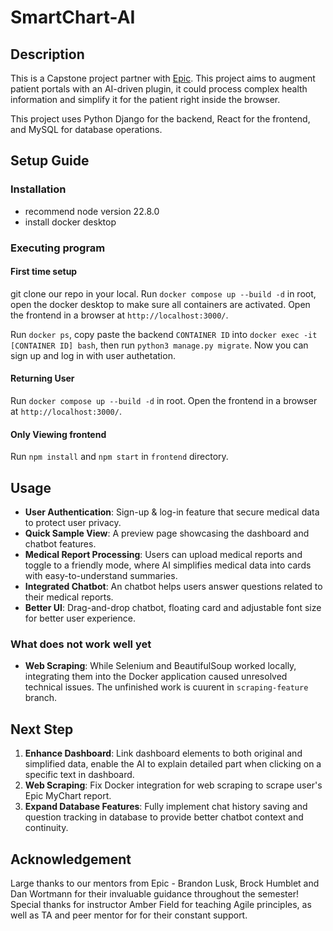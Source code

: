 # SmartChart-AI

## Description

This is a Capstone project partner with [Epic](https://www.epic.com/). This project aims to augment patient portals with an AI-driven plugin, it could process complex health information and simplify it for the patient right inside the browser.

This project uses Python Django for the backend, React for the frontend, and MySQL for database operations.

## Setup Guide

### Installation
* recommend node version 22.8.0
* install docker desktop

### Executing program

#### First time setup
git clone our repo in your local. Run `docker compose up --build -d` in root, open the docker desktop to make sure all containers are activated. Open the frontend in a browser at `http://localhost:3000/`.

Run `docker ps`, copy paste the backend `CONTAINER ID` into `docker exec -it [CONTAINER ID] bash`, then run `python3 manage.py migrate`. Now you can sign up and log in with user authetation.

#### Returning User
Run `docker compose up --build -d` in root. Open the frontend in a browser at `http://localhost:3000/`.

#### Only Viewing frontend
Run ```npm install``` and ```npm start``` in ``frontend`` directory.

## Usage

- **User Authentication**: Sign-up & log-in feature that secure medical data to protect user privacy.  
- **Quick Sample View**: A preview page showcasing the dashboard and chatbot features.  
- **Medical Report Processing**: Users can upload medical reports and toggle to a friendly mode, where AI simplifies medical data into cards with easy-to-understand summaries.
- **Integrated Chatbot**: An chatbot helps users answer questions related to their medical reports.  
- **Better UI**: Drag-and-drop chatbot, floating card and adjustable font size for better user experience.

### What does not work well yet
- **Web Scraping**: While Selenium and BeautifulSoup worked locally, integrating them into the Docker application caused unresolved technical issues. The unfinished work is cuurent in `scraping-feature` branch.


## Next Step
1. **Enhance Dashboard**: Link dashboard elements to both original and simplified data, enable the AI to explain detailed part when clicking on a specific text in dashboard.
2. **Web Scraping**: Fix Docker integration for web scraping to scrape user's Epic MyChart report.
3. **Expand Database Features**: Fully implement chat history saving and question tracking in database to provide better chatbot context and continuity.

## Acknowledgement
Large thanks to our mentors from Epic - Brandon Lusk, Brock Humblet and Dan Wortmann for their invaluable guidance throughout the semester! Special thanks for instructor Amber Field for teaching Agile principles, as well as TA and peer mentor for for their constant support.

<!-- For using AI-plugin, generate your key from [Google AI Studio](https://aistudio.google.com/app/apikey) and add it to ```.env``` in backend. -->